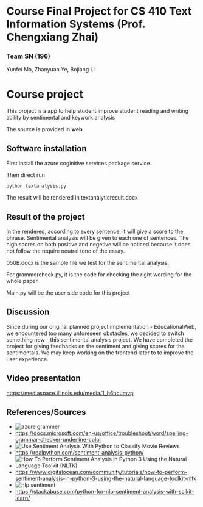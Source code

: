 # Course Final Project for CS 410 Text Information Systems (Prof. Chengxiang Zhai)
### Team SN (196)

Yunfei Ma, Zhanyuan Ye, Bojiang Li

# Course project

This project is a app to help student improve student reading and writing ability by sentimental and keywork analysis

The source is provided in **web**


## Software installation


First install the azure coginitive services package service.


Then direct run 

```
python textanalysis.py
```

The result will be rendered in textanalyticresult.docx



##  Result of the project

In the rendered, according to every sentence, it will give a score to the phrase. Sentimental analysis will be given to each one of sentences. The high scores on both positive and negetive will be noticed because it does not follow the require neutral tone of the essay.

050B.docx is the sample file we test for the sentimental analysis.

For grammercheck.py, it is the code for checking the right wording for the whole paper.

Main.py will be the user side code for this project


## Discussion

Since during our original planned project implementation - EducationalWeb, we encountered too many unforeseen obstacles, we decided to switch something new - this sentimental analysis project. We have completed the project for giving feedbacks on the sentiment and giving scores for the sentimentals. We may keep working on the frontend later to to improve the user experience.


## Video presentation

https://mediaspace.illinois.edu/media/1_h6ncumvp


## References/Sources

- ![azure grammer](https://docs.microsoft.com/en-us/office/troubleshoot/word/spelling-grammar-checker-underline-color)
- https://docs.microsoft.com/en-us/office/troubleshoot/word/spelling-grammar-checker-underline-color
- ![Use Sentiment Analysis With Python to Classify Movie Reviews](https://realpython.com/sentiment-analysis-python/)
- https://realpython.com/sentiment-analysis-python/
- ![How To Perform Sentiment Analysis in Python 3 Using the Natural Language Toolkit (NLTK)](https://www.digitalocean.com/community/tutorials/how-to-perform-sentiment-analysis-in-python-3-using-the-natural-language-toolkit-nltk)
- https://www.digitalocean.com/community/tutorials/how-to-perform-sentiment-analysis-in-python-3-using-the-natural-language-toolkit-nltk
- ![nlp sentiment](https://stackabuse.com/python-for-nlp-sentiment-analysis-with-scikit-learn/)
- https://stackabuse.com/python-for-nlp-sentiment-analysis-with-scikit-learn/

